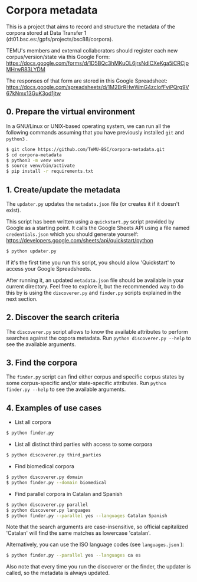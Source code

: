 # Corpora metadata

This is a project that aims to record and structure the metadata of the corpora stored at Data Transfer 1 (dt01.bsc.es:/gpfs/projects/bsc88/corpora).

TEMU's members and external collaborators should register each new corpus/version/state via this Google Form:
https://docs.google.com/forms/d/1D5BQc3hMKuOL6jrsNdICXeKga5iCRCjpMHrwR83LYDM

The responses of that form are stored in this Google Spreadsheet:
https://docs.google.com/spreadsheets/d/1M2BrRHwWmG4zclofFviPQrg9V67kNmx13GuK3od1jtw

## 0. Prepare the virtual environment

In a GNU/Linux or UNIX-based operating system, we can run all the following commands assuming that you have previously installed `git` and `python3` .

``` bash
$ git clone https://github.com/TeMU-BSC/corpora-metadata.git
$ cd corpora-metadata
$ python3 -m venv venv
$ source venv/bin/activate
$ pip install -r requirements.txt
```

## 1. Create/update the metadata

The `updater.py` updates the `metadata.json` file (or creates it if it doesn't exist).

This script has been written using a `quickstart.py` script provided by Google as a starting point. It calls the Google Sheets API using a file named `credentials.json` which you should generate yourself:
https://developers.google.com/sheets/api/quickstart/python

``` bash
$ python updater.py
```

If it's the first time you run this script, you should allow 'Quickstart' to access your Google Spreadsheets.

After running it, an updated `metadata.json` file should be available in your current directory. Feel free to explore it, but the recommended way to do this by is using the `discoverer.py` and `finder.py` scripts explained in the next section.

## 2. Discover the search criteria

The `discoverer.py` script allows to know the available attributes to perform searches against the copora metadata. Run `python discoverer.py --help` to see the available arguments.

## 3. Find the corpora

The `finder.py` script can find either corpus and specific corpus states by some corpus-specific and/or state-specific attributes. Run `python finder.py --help` to see the available arguments.

## 4. Examples of use cases

* List all corpora

``` bash
$ python finder.py
```

* List all distinct third parties with access to some corpora

``` bash
$ python discoverer.py third_parties
```

* Find biomedical corpora

``` bash
$ python discoverer.py domain
$ python finder.py --domain biomedical
```

* Find parallel corpora in Catalan and Spanish

``` bash
$ python discoverer.py parallel
$ python discoverer.py languages
$ python finder.py --parallel yes --languages Catalan Spanish
```

Note that the search arguments are case-insensitive, so official capitalized 'Catalan' will find the same matches as lowercase 'catalan'.

Alternatively, you can use the ISO language codes (see `languages.json` ):

``` bash
$ python finder.py --parallel yes --languages ca es
```

Also note that every time you run the discoverer or the finder, the updater is called, so the metadata is always updated.
